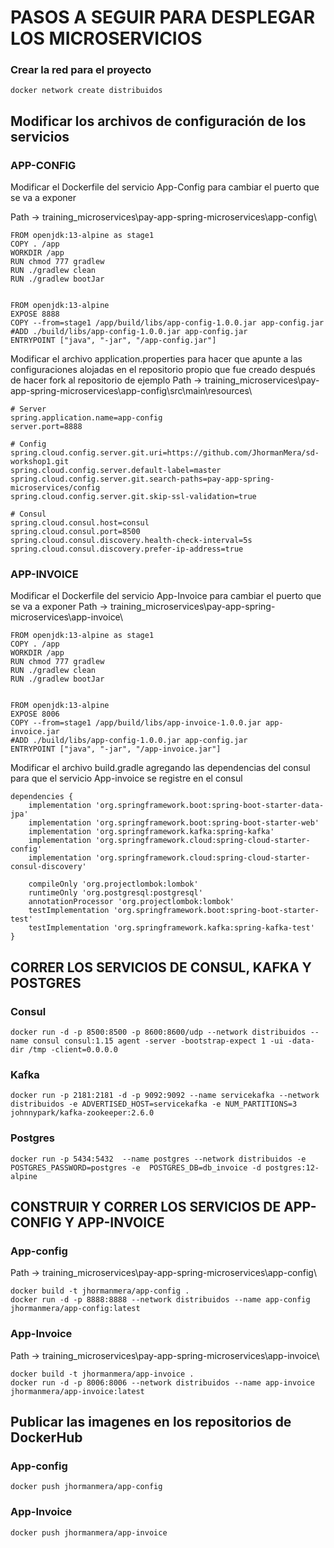 # PASOS A SEGUIR PARA DESPLEGAR LOS MICROSERVICIOS

### Crear la red para el proyecto

```
docker network create distribuidos
```

## Modificar los archivos de configuración de los servicios

### APP-CONFIG

Modificar el Dockerfile del servicio App-Config para cambiar el puerto que se va a exponer

Path -> training_microservices\pay-app-spring-microservices\app-config\

```
FROM openjdk:13-alpine as stage1
COPY . /app
WORKDIR /app
RUN chmod 777 gradlew
RUN ./gradlew clean
RUN ./gradlew bootJar


FROM openjdk:13-alpine
EXPOSE 8888
COPY --from=stage1 /app/build/libs/app-config-1.0.0.jar app-config.jar
#ADD ./build/libs/app-config-1.0.0.jar app-config.jar
ENTRYPOINT ["java", "-jar", "/app-config.jar"]
```

Modificar el archivo application.properties para hacer que apunte a las configuraciones alojadas en el repositorio propio que fue creado después de hacer fork al repositorio de ejemplo
Path -> training_microservices\pay-app-spring-microservices\app-config\src\main\resources\

```
# Server
spring.application.name=app-config
server.port=8888

# Config
spring.cloud.config.server.git.uri=https://github.com/JhormanMera/sd-workshop1.git
spring.cloud.config.server.default-label=master
spring.cloud.config.server.git.search-paths=pay-app-spring-microservices/config
spring.cloud.config.server.git.skip-ssl-validation=true

# Consul
spring.cloud.consul.host=consul
spring.cloud.consul.port=8500
spring.cloud.consul.discovery.health-check-interval=5s
spring.cloud.consul.discovery.prefer-ip-address=true
```

### APP-INVOICE

Modificar el Dockerfile del servicio App-Invoice para cambiar el puerto que se va a exponer
Path -> training_microservices\pay-app-spring-microservices\app-invoice\

```
FROM openjdk:13-alpine as stage1
COPY . /app
WORKDIR /app
RUN chmod 777 gradlew
RUN ./gradlew clean
RUN ./gradlew bootJar


FROM openjdk:13-alpine
EXPOSE 8006
COPY --from=stage1 /app/build/libs/app-invoice-1.0.0.jar app-invoice.jar
#ADD ./build/libs/app-config-1.0.0.jar app-config.jar
ENTRYPOINT ["java", "-jar", "/app-invoice.jar"]
```
Modificar el archivo build.gradle agregando las dependencias del consul para que el servicio App-invoice se registre en el consul

```
dependencies {
    implementation 'org.springframework.boot:spring-boot-starter-data-jpa'
    implementation 'org.springframework.boot:spring-boot-starter-web'
    implementation 'org.springframework.kafka:spring-kafka'
    implementation 'org.springframework.cloud:spring-cloud-starter-config'
    implementation 'org.springframework.cloud:spring-cloud-starter-consul-discovery'

    compileOnly 'org.projectlombok:lombok'
    runtimeOnly 'org.postgresql:postgresql'
    annotationProcessor 'org.projectlombok:lombok'
    testImplementation 'org.springframework.boot:spring-boot-starter-test'
    testImplementation 'org.springframework.kafka:spring-kafka-test'
}
```

## CORRER LOS SERVICIOS DE CONSUL, KAFKA Y POSTGRES

### Consul

```
docker run -d -p 8500:8500 -p 8600:8600/udp --network distribuidos --name consul consul:1.15 agent -server -bootstrap-expect 1 -ui -data-dir /tmp -client=0.0.0.0
```
### Kafka

```
docker run -p 2181:2181 -d -p 9092:9092 --name servicekafka --network distribuidos -e ADVERTISED_HOST=servicekafka -e NUM_PARTITIONS=3 johnnypark/kafka-zookeeper:2.6.0

```

### Postgres

```
docker run -p 5434:5432  --name postgres --network distribuidos -e POSTGRES_PASSWORD=postgres -e  POSTGRES_DB=db_invoice -d postgres:12-alpine
```

## CONSTRUIR Y CORRER LOS SERVICIOS DE APP-CONFIG Y APP-INVOICE

### App-config

Path -> training_microservices\pay-app-spring-microservices\app-config\

```
docker build -t jhormanmera/app-config .
docker run -d -p 8888:8888 --network distribuidos --name app-config jhormanmera/app-config:latest
```

### App-Invoice

Path -> training_microservices\pay-app-spring-microservices\app-invoice\

```
docker build -t jhormanmera/app-invoice .
docker run -d -p 8006:8006 --network distribuidos --name app-invoice jhormanmera/app-invoice:latest
```

## Publicar las imagenes en los repositorios de DockerHub

### App-config
```
docker push jhormanmera/app-config 
```
### App-Invoice
```
docker push jhormanmera/app-invoice 
```




